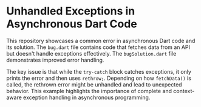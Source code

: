 # Unhandled Exceptions in Asynchronous Dart Code

This repository showcases a common error in asynchronous Dart code and its solution. The `bug.dart` file contains code that fetches data from an API but doesn't handle exceptions effectively.  The `bugSolution.dart` file demonstrates improved error handling.

The key issue is that while the `try-catch` block catches exceptions, it only prints the error and then uses `rethrow;`. Depending on how `fetchData()` is called, the rethrown error might be unhandled and lead to unexpected behavior. This example highlights the importance of complete and context-aware exception handling in asynchronous programming.